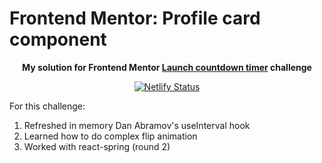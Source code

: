 # Frontend Mentor: Profile card component

<p align="center"><strong align="center">My solution for Frontend Mentor <a href="https://www.frontendmentor.io/challenges/launch-countdown-timer-N0XkGfyz-">Launch countdown timer</a> challenge</strong></p>

<p align="center">
  <a href="https://app.netlify.com/sites/p1t1ch-fm-launch-countdown-timer/deploys">
    <img
      src="https://api.netlify.com/api/v1/badges/650d6477-004d-47d8-a8a4-b76f6cf57b77/deploy-status"
      alt="Netlify Status"
    />
  </a>
</p>

For this challenge:

1. Refreshed in memory Dan Abramov's useInterval hook
1. Learned how to do complex flip animation
1. Worked with react-spring (round 2)
